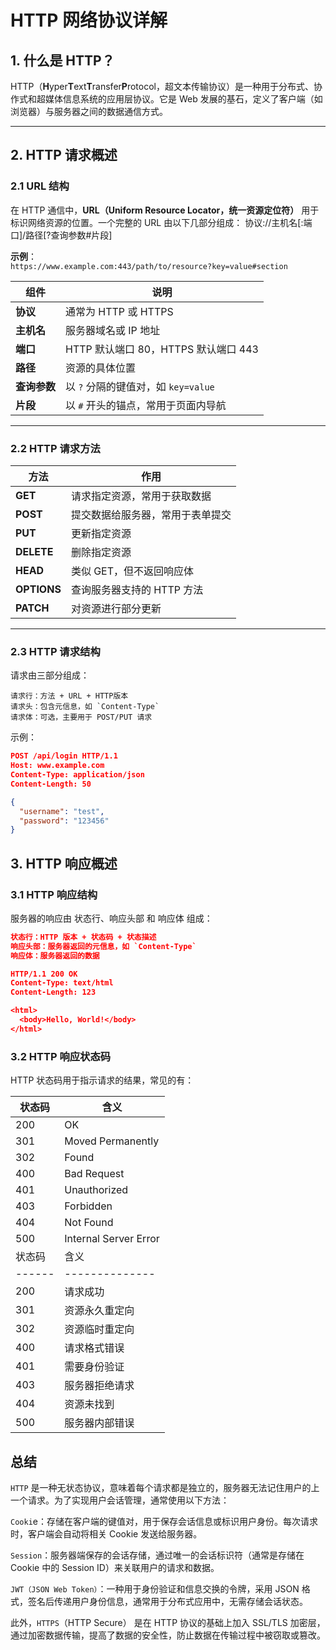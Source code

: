 # HTTP 网络协议详解

## 1. 什么是 HTTP？

HTTP（**H**yper**T**ext ​**T**ransfer ​**P**rotocol，超文本传输协议）是一种用于分布式、协作式和超媒体信息系统的应用层协议。它是 Web 发展的基石，定义了客户端（如浏览器）与服务器之间的数据通信方式。

---

## 2. HTTP 请求概述

### 2.1 URL 结构

在 HTTP 通信中，​**URL（Uniform Resource Locator，统一资源定位符）​** 用于标识网络资源的位置。一个完整的 URL 由以下几部分组成：
协议://主机名[:端口]/路径[?查询参数#片段]

**示例**：  
`https://www.example.com:443/path/to/resource?key=value#section`

| 组件          | 说明                                 |
| ------------- | ------------------------------------ |
| ​**协议**     | 通常为 HTTP 或 HTTPS                 |
| ​**主机名**   | 服务器域名或 IP 地址                 |
| ​**端口**     | HTTP 默认端口 80，HTTPS 默认端口 443 |
| ​**路径**     | 资源的具体位置                       |
| ​**查询参数** | 以 `?` 分隔的键值对，如 `key=value`  |
| ​**片段**     | 以 `#` 开头的锚点，常用于页面内导航  |

---

### 2.2 HTTP 请求方法

| 方法         | 作用                             |
| ------------ | -------------------------------- |
| ​**GET**     | 请求指定资源，常用于获取数据     |
| ​**POST**    | 提交数据给服务器，常用于表单提交 |
| ​**PUT**     | 更新指定资源                     |
| ​**DELETE**  | 删除指定资源                     |
| ​**HEAD**    | 类似 GET，但不返回响应体         |
| ​**OPTIONS** | 查询服务器支持的 HTTP 方法       |
| ​**PATCH**   | 对资源进行部分更新               |

---

### 2.3 HTTP 请求结构

请求由三部分组成：

```text
请求行：方法 + URL + HTTP版本
请求头：包含元信息，如 `Content-Type`
请求体：可选，主要用于 POST/PUT 请求
```

示例：

```json
POST /api/login HTTP/1.1
Host: www.example.com
Content-Type: application/json
Content-Length: 50

{
  "username": "test",
  "password": "123456"
}
```

## 3. HTTP 响应概述

### 3.1 HTTP 响应结构

服务器的响应由 状态行、响应头部 和 响应体 组成：

```json
状态行：HTTP 版本 + 状态码 + 状态描述
响应头部：服务器返回的元信息，如 `Content-Type`
响应体：服务器返回的数据

```

```json
HTTP/1.1 200 OK
Content-Type: text/html
Content-Length: 123

<html>
  <body>Hello, World!</body>
</html>

```

### 3.2 HTTP 响应状态码

HTTP 状态码用于指示请求的结果，常见的有：

| 状态码 | 含义                  |
| ------ | --------------------- |
| 200    | OK                    |
| 301    | Moved Permanently     |
| 302    | Found                 |
| 400    | Bad Request           |
| 401    | Unauthorized          |
| 403    | Forbidden             |
| 404    | Not Found             |
| 500    | Internal Server Error |
| 状态码 | 含义                  |
| ------ | --------------        |
| 200    | 请求成功              |
| 301    | 资源永久重定向        |
| 302    | 资源临时重定向        |
| 400    | 请求格式错误          |
| 401    | 需要身份验证          |
| 403    | 服务器拒绝请求        |
| 404    | 资源未找到            |
| 500    | 服务器内部错误        |

## 总结

`HTTP` 是一种无状态协议，意味着每个请求都是独立的，服务器无法记住用户的上一个请求。为了实现用户会话管理，通常使用以下方法：

`Cooki`e：存储在客户端的键值对，用于保存会话信息或标识用户身份。每次请求时，客户端会自动将相关 Cookie 发送给服务器。

`Session`：服务器端保存的会话存储，通过唯一的会话标识符（通常是存储在 Cookie 中的 Session ID）来关联用户的请求和数据。

`JWT（JSON Web Token）`：一种用于身份验证和信息交换的令牌，采用 JSON 格式，签名后传递用户身份信息，通常用于分布式应用中，无需存储会话状态。

此外，`HTTPS`（HTTP Secure） 是在 HTTP 协议的基础上加入 SSL/TLS 加密层，通过加密数据传输，提高了数据的安全性，防止数据在传输过程中被窃取或篡改。

